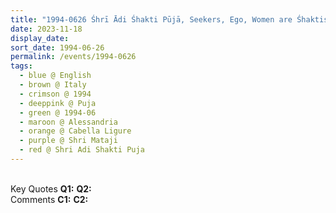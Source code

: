 ```yaml
---
title: "1994-0626 Śhrī Ādi Śhakti Pūjā, Seekers, Ego, Women are Śhaktis, Tent, Cabella Ligure, Alessandria, Italy"
date: 2023-11-18
display_date: 
sort_date: 1994-06-26
permalink: /events/1994-0626
tags:
  - blue @ English
  - brown @ Italy
  - crimson @ 1994
  - deeppink @ Puja
  - green @ 1994-06
  - maroon @ Alessandria
  - orange @ Cabella Ligure
  - purple @ Shri Mataji
  - red @ Shri Adi Shakti Puja
---
```


<br>

<wave-list>
  <list-title color="DarkSeaGreen" width="55">Key Quotes</list-title>
  <list-item color="BlanchedAlmond" width="280"><b>Q1:</b> <i></i></list-item>
  <list-item color="Lavender" width="280"><b>Q2:</b> <i></i></list-item>
</wave-list>

<br>

<wave-list>
  <list-title color="DarkSeaGreen" width="55">Comments</list-title>
  <list-item color="BlanchedAlmond" width="280"><b>C1:</b> <i></i></list-item>
  <list-item color="Lavender" width="280"><b>C2:</b> <i></i></list-item>
</wave-list>